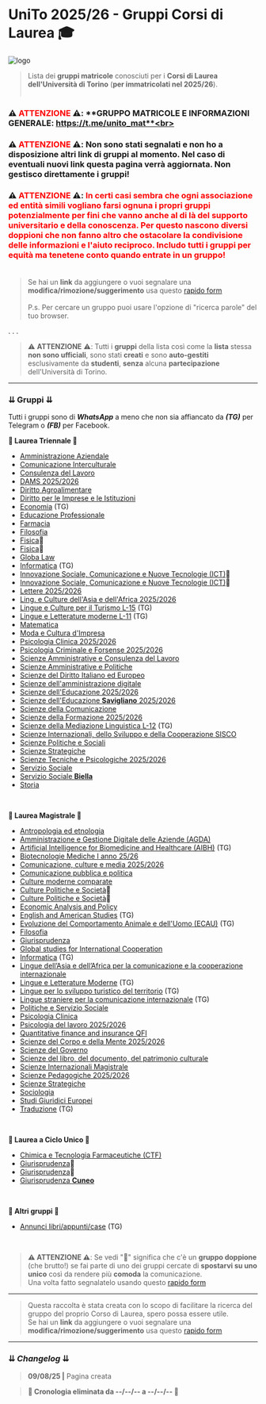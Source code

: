 # UniTo 2025/26 - Gruppi Corsi di Laurea 🎓

![logo](https://imgur.com/0j40uci.jpg)


> Lista dei **gruppi matricole** conosciuti per i **Corsi di Laurea dell'Università di Torino** (**per immatricolati nel 2025/26**).<br><br>

### ⚠️ **<span style="color:red">ATTENZIONE</span>** ⚠️:  **GRUPPO MATRICOLE E INFORMAZIONI GENERALE: https://t.me/unito_mat**<br>

### ⚠️ **<span style="color:red">ATTENZIONE</span>** ⚠️:  **Non sono stati segnalati e non ho a disposizione altri link di gruppi al momento.** Nel caso di **eventuali nuovi link** questa pagina verrà **aggiornata**. **Non gestisco direttamente i gruppi!**<br>

### ⚠️ **<span style="color:red">ATTENZIONE</span>** ⚠️:  **<span style="color:red">In certi casi sembra che ogni associazione ed entità simili vogliano farsi ognuna i propri gruppi potenzialmente per fini che vanno anche al di là del supporto universitario e della conoscenza. Per questo nascono diversi doppioni che non fanno altro che ostacolare la condivisione delle informazioni e l'aiuto reciproco. Includo tutti i gruppi per equità ma tenetene conto quando entrate in un gruppo!</span>**<br><br>

> Se hai un **link** da aggiungere o vuoi segnalare una **modifica/rimozione/suggerimento** usa questo [rapido form](https://rebrand.ly/form-gruppi-unito)<br><br>
>P.s. Per cercare un gruppo puoi usare l'opzione di "ricerca parole" del tuo browser.

. . .

>⚠️ **ATTENZIONE** ⚠️: Tutti i **gruppi** della lista così come la **lista** stessa **non sono ufficiali**, sono stati **creati** e sono **auto-gestiti** esclusivamente da **studenti**, **senza** alcuna **partecipazione** dell'Università di Torino.

***

### ⇊ Gruppi ⇊

Tutti i gruppi sono di _**WhatsApp**_ a meno che non sia affiancato da _**(TG)**_ per Telegram o _**(FB)**_ per Facebook.

**🔷 Laurea Triennale 🔷**

- [Amministrazione Aziendale](https://chat.whatsapp.com/GgZOxFhCyEv9sNNBTjDy9e?mode=ac_t)
- [Comunicazione Interculturale](https://chat.whatsapp.com/FR9swW58jXV53R5NTTDO6F?mode=ac_t)
- [Consulenza del Lavoro](https://chat.whatsapp.com/I76Ei7hVHdKGGeb2SJpunA?mode=ac_t)
- [DAMS 2025/2026](https://chat.whatsapp.com/HMFPey9d1j4BNEUOI1jvDu?mode=ac_t)
- [Diritto Agroalimentare](https://chat.whatsapp.com/LwTyhxqDyfu709Cxw8aCXA?mode=ac_t)
- [Diritto per le Imprese e le Istituzioni](https://chat.whatsapp.com/DOPJhHF7Tn1CEDyweqMG9e?mode=ac_t)
- [Economia](https://t.me/+RRSXnZZnNeFjNWJk) (TG)
- [Educazione Professionale](https://chat.whatsapp.com/KfjCoXyHS18F3tkpm55liI?mode=ac_t)
- [Farmacia](https://chat.whatsapp.com/FgaYqwxeqgF1SXazlDDq7W?mode=ac_t)
- [Filosofia](https://chat.whatsapp.com/Btc36Q5kBKo1eb5zKFhUFQ?mode=ac_t)
- [Fisica](https://chat.whatsapp.com/FgaYqwxeqgF1SXazlDDq7W?mode=ac_t)🔴
- [Fisica](https://chat.whatsapp.com/EN7qhN9KJtaI2oPdIObkiY?mode=ac_t)🔴
- [Globa Law](https://chat.whatsapp.com/HZfHcmpjZvp2hrdeGz8NU8?mode=ac_t)
- [Informatica](https://t.me/+Ox2fUmU2Un4xYTM0) (TG)
- [Innovazione Sociale, Comunicazione e Nuove Tecnologie (ICT)](https://chat.whatsapp.com/IrlZwaJmSQpBtF4Dte6vaM)🔴
- [Innovazione Sociale, Comunicazione e Nuove Tecnologie (ICT)](https://chat.whatsapp.com/GGrLvdqZQNeD9XNyf7XhYO?mode=ac_t)🔴
- [Lettere 2025/2026](https://chat.whatsapp.com/CFKVJ5ZU3VY9ZtriysbldC?mode=ac_t)
- [Ling. e Culture dell'Asia e dell'Africa 2025/2026](https://chat.whatsapp.com/DZtunDcks1L3j5M7rSDjbz?mode=ac_t)
- [Lingue e Culture per il Turismo L-15](https://t.me/+dj2LGe4ud6VjMTM0) (TG)
- [Lingue e Letterature moderne L-11](https://t.me/+TFXPEX3bf0cxYTlk) (TG)
- [Matematica](https://chat.whatsapp.com/KNoi5d43jbJ5Wk3diKS29F?mode=ac_t)
- [Moda e Cultura d'Impresa](https://chat.whatsapp.com/CHvNDksI6Vk4c9hu3PcNdd)
- [Psicologia Clinica 2025/2026](https://chat.whatsapp.com/KwjW3kA7JUBD9vQw8f5OGi?mode=ac_t)
- [Psicologia Criminale e Forsense 2025/2026](https://chat.whatsapp.com/EtEfAbzCwDNG0HUYWnE4Hu?mode=ac_t)
- [Scienze Amministrative e Consulenza del Lavoro](https://chat.whatsapp.com/HV7xQBBEepA9qqsCxz7q3D?mode=ac_t)
- [Scienze Amministrative e Politiche](https://chat.whatsapp.com/G2BiFw5WdKy9WA6eMigK0R?mode=ac_t)
- [Scienze del Diritto Italiano ed Europeo](https://chat.whatsapp.com/En2KKe5COCSICddhqPxLAp?mode=ac_t)
- [Scienze dell'amministrazione digitale](https://chat.whatsapp.com/J7s1XC1cFlJ6RGX1EVh4Fj?mode=ac_t)
- [Scienze dell'Educazione 2025/2026](https://chat.whatsapp.com/KrNy12ktRLv2uFWS451ysd?mode=ac_t)
- [Scienze dell'Educazione **Savigliano** 2025/2026](https://chat.whatsapp.com/CQK6pZ4LzBwIssRcF4Nr5G?mode=ac_t)
- [Scienze della Comunicazione](https://chat.whatsapp.com/EG7OxlDF15r5dmDrw8adfX?mode=ac_t)
- [Scienze della Formazione 2025/2026](https://chat.whatsapp.com/EZWhh1qX7NMJkle8q77CtS?mode=ac_t)
- [Scienze della Mediazione Linguistica L-12](https://t.me/+L3wZ2BFYSCViZmVk) (TG)
- [Scienze Internazionali, dello Sviluppo e della Cooperazione SISCO](https://chat.whatsapp.com/H95UVuxdoMBCVbKXUoRocn?mode=ac_t)
- [Scienze Politiche e Sociali](https://chat.whatsapp.com/K2V8RyyLPa97kQer3tS1mB?mode=ac_t)
- [Scienze Strategiche](https://chat.whatsapp.com/JEmFIFqc2zo96Khe0mqSJe?mode=ac_)
- [Scienze Tecniche e Psicologiche 2025/2026](https://chat.whatsapp.com/IheLmkHgSdsHS5yeZai4n0?mode=ac_t)
- [Servizio Sociale](https://chat.whatsapp.com/K2V8RyyLPa97kQer3tS1mB?mode=ac_t)
- [Servizio Sociale **Biella**](https://chat.whatsapp.com/BATeCt4c9Dm0ZbpLapYZ9U?mode=ac_t)
- [Storia](https://chat.whatsapp.com/H8DWXtSxxyg7qZfyBJm90K?mode=ac_t)


<br>

**🔶 Laurea Magistrale 🔶**

- [Antropologia ed etnologia](https://chat.whatsapp.com/GnmhjTA6aBJKDoZ7xvWTFq?mode=ac_t)
- [Amministrazione e Gestione Digitale delle Aziende (AGDA)](https://chat.whatsapp.com/IdLOXFckVg25b8LKCRQQPz)
- [Artificial Intelligence for Biomedicine and Healthcare (AIBH)](https://t.me/aibh_unito) (TG)
- [Biotecnologie Mediche I anno 25/26](https://chat.whatsapp.com/EsH3X5WsicGBxq98yWa2aB?mode=ems_wa_c)
- [Comunicazione, culture e media 2025/2026](https://chat.whatsapp.com/LTtFw5e5rtt3gGgtbkl6yk?mode=ac_t)
- [Comunicazione pubblica e politica](https://chat.whatsapp.com/Lmiig0sbE3BL0N5kPm9wYn?mode=ac_t)
- [Culture moderne comparate](https://chat.whatsapp.com/KTIT1a4hNwq7xwzf3JnF0z?mode=ac_t)
- [Culture Politiche e Società](https://chat.whatsapp.com/EtpMcYmlwy5EZRZrvJEmQr)🔴
- [Culture Politiche e Società](https://chat.whatsapp.com/EGxSTqKoiPt49dpc2nwC8w?mode=ac_t)🔴
- [Economic Analysis and Policy](https://chat.whatsapp.com/Ds4bAjtfn0L8CQUcHr7lXZ?mode=ac_t)
- [English and American Studies](https://t.me/+Taf8W3V3m8E3Njk0) (TG)
- [Evoluzione del Comportamento Animale e dell'Uomo (ECAU)](https://t.me/+3_22ESv1HutlMWE0) (TG)
- [Filosofia](https://chat.whatsapp.com/Ky1mJWr4Vzs9sOwtce5tsk?mode=ac_t)
- [Giurisprudenza](https://chat.whatsapp.com/DHkFSr6KUMnEkzwvdRQMIC?mode=ac_t)
- [Global studies for International Cooperation](https://chat.whatsapp.com/BeMVIufVV9624BozqkRNIm?mode=ac_t)
- [Informatica](https://t.me/joinchat/BbqyERQcACYhQFEO1iJD2g) (TG)
- [Lingue dell’Asia e dell’Africa per la comunicazione e la cooperazione internazionale](https://chat.whatsapp.com/BBL6Mc9IXj31V9Sqtlsn1R?mode=ems_copy_c)
- [Lingue e Letterature Moderne](https://t.me/+jG9IxuXyzDFkODNk) (TG)
- [Lingue per lo sviluppo turistico del territorio](https://t.me/+a7hp_6ZXYDdkZTU0) (TG)
- [Lingue straniere per la comunicazione internazionale](https://t.me/+r6b7l-jnKidlZjM8) (TG)
- [Politiche e Servizio Sociale](https://chat.whatsapp.com/LSPM7ZESvLA21VKXXpKmcg?mode=ac_t)
- [Psicologia Clinica](https://chat.whatsapp.com/HRxPkY8UI2FA5wtvChflxr)
- [Psicologia del lavoro 2025/2026](https://chat.whatsapp.com/FWhrNpzeXvFGa4UJOn2kTE?mode=ac_t)
- [Quantitative finance and insurance QFI](https://chat.whatsapp.com/Imh6cP6ThJY0Y7FG4XTvZk?mode=ac_t)
- [Scienze del Corpo e della Mente 2025/2026](https://chat.whatsapp.com/KMLV0bRFv03Fc6bowT7ihs?mode=ac_t)
- [Scienze del Governo](https://chat.whatsapp.com/K2V8RyyLPa97kQer3tS1mB?mode=ac_t)
- [Scienze del libro, del documento, del patrimonio culturale](https://chat.whatsapp.com/Exgl49Os7nOKFVPgPzkcJt?mode=ac_t)
- [Scienze Internazionali Magistrale](https://chat.whatsapp.com/K2V8RyyLPa97kQer3tS1mB?mode=ac_t)
- [Scienze Pedagogiche 2025/2026](https://chat.whatsapp.com/FhlDFSDWd28EV0M0ts5T90?mode=ac_t)
- [Scienze Strategiche](https://chat.whatsapp.com/FvjYXXoyb1h0XJy1rLjJLb?mode=ac_t)
- [Sociologia](https://chat.whatsapp.com/KZkTt7KX4Xb7jK8iK6BNk2?mode=ac_t)
- [Studi Giuridici Europei](https://chat.whatsapp.com/Bs8N3ylKFOqK4UkBOVSQM0?mode=ac_t)
- [Traduzione](https://t.me/+cuO-ZYFpXok3ODhk) (TG)

<br>

**🔷 Laurea a Ciclo Unico 🔷**
- [Chimica e Tecnologia Farmaceutiche (CTF)](https://chat.whatsapp.com/BP609sv7ZS235ArGiV8xAk?mode=ems_copy_c)
- [Giurisprudenza](https://chat.whatsapp.com/DHkFSr6KUMnEkzwvdRQMIC?mode=ac_t)🔴
- [Giurisprudenza](https://chat.whatsapp.com/EOistDMuPz8BmkOgghBp5q?mode=ac_t)🔴
- [Giurisprudenza **Cuneo**](https://chat.whatsapp.com/BXOHFJM6wF73mjJ5NbsOYQ?mode=ac_t)


<br>

**🔶 Altri gruppi 🔶**

- [Annunci libri/appunti/case](https://t.me/annunci_unito) (TG)

<br>

>**⚠️ ATTENZIONE ⚠️**: Se vedi "🔴" significa che c'è un **gruppo doppione** (che brutto!) se fai parte di uno dei gruppi cercate di **spostarvi su uno unico** così da rendere più **comoda** la comunicazione.<br>
>Una volta fatto segnalatelo usando questo [rapido form](https://rebrand.ly/form-gruppi-unito)

***

>Questa raccolta è stata creata con lo scopo di facilitare la ricerca del gruppo del proprio Corso di Laurea, spero possa essere utile.<br>
>Se hai un **link** da aggiungere o vuoi segnalare una **modifica/rimozione/suggerimento** usa questo [rapido form](https://rebrand.ly/form-gruppi-unito)

***

### ⇊ *Changelog* ⇊

>**09/08/25 |** Pagina creata<br>

>**🔺 Cronologia eliminata da --/--/-- a  --/--/-- 🔺**<br>


<!-- 
CRONOLOGIA VECCHIA



-->
